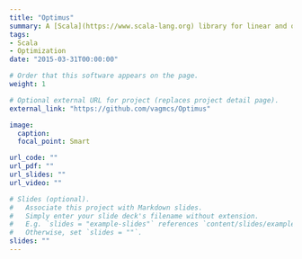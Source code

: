 ```yaml
---
title: "Optimus"
summary: A [Scala](https://www.scala-lang.org) library for linear and quadratic mathematical optimization.
tags:
- Scala
- Optimization
date: "2015-03-31T00:00:00"

# Order that this software appears on the page.
weight: 1

# Optional external URL for project (replaces project detail page).
external_link: "https://github.com/vagmcs/Optimus"

image:
  caption:
  focal_point: Smart

url_code: ""
url_pdf: ""
url_slides: ""
url_video: ""

# Slides (optional).
#   Associate this project with Markdown slides.
#   Simply enter your slide deck's filename without extension.
#   E.g. `slides = "example-slides"` references `content/slides/example-slides.md`.
#   Otherwise, set `slides = ""`.
slides: ""
---
```

